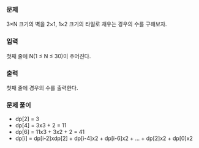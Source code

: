 ### 문제

3×N 크기의 벽을 2×1, 1×2 크기의 타일로 채우는 경우의 수를 구해보자.

### 입력

첫째 줄에 N(1 ≤ N ≤ 30)이 주어진다.

### 출력

첫째 줄에 경우의 수를 출력한다.

### 문제 풀이

- dp[2] = 3
- dp[4] = 3x3 + 2 = 11
- dp[6] = 11x3 + 3x2 + 2 = 41
- dp[i] = dp[i-2]xdp[2] + dp[i-4]x2 + dp[i-6]x2 + ... + dp[2]x2 + dp[0]x2
